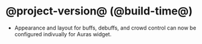 # @project-version@ (@build-time@)

* Appearance and layout for buffs, debuffs, and crowd control can now be configured indivually for Auras widget.